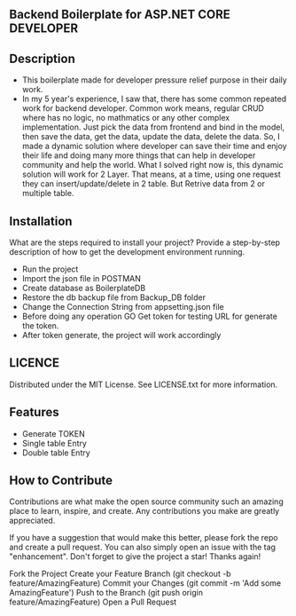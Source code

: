 ## Backend Boilerplate for ASP.NET CORE DEVELOPER

## Description

- This boilerplate made for developer pressure relief purpose in their daily work.
- In my 5 year's experience, I saw that, there has some common repeated work for backend developer. Common work means, regular CRUD where has no logic, no mathmatics or any other complex implementation. Just pick the data from frontend and bind in the model, then save the data, get the data, update the data, delete the data. So, I made a dynamic solution where developer can save their time and enjoy their life and doing many more things that can help in developer community and help the world. What I solved right now is, this dynamic solution will work for 2 Layer. That means, at a time, using one request they can insert/update/delete in 2 table. But Retrive data from 2 or multiple table.


## Installation

What are the steps required to install your project? Provide a step-by-step description of how to get the development environment running.

- Run the project
- Import the json file in POSTMAN
- Create database as BoilerplateDB
- Restore the db backup file from Backup_DB folder
- Change the Connection String from appsetting.json file
- Before doing any operation GO Get token for testing URL for generate the token. 
- After token generate, the project will work accordingly

## LICENCE

Distributed under the MIT License. See LICENSE.txt for more information.

## Features

- Generate TOKEN
- Single table Entry
- Double table Entry


## How to Contribute

Contributions are what make the open source community such an amazing place to learn, inspire, and create. Any contributions you make are greatly appreciated.

If you have a suggestion that would make this better, please fork the repo and create a pull request. You can also simply open an issue with the tag "enhancement". Don't forget to give the project a star! Thanks again!

Fork the Project
Create your Feature Branch (git checkout -b feature/AmazingFeature)
Commit your Changes (git commit -m 'Add some AmazingFeature')
Push to the Branch (git push origin feature/AmazingFeature)
Open a Pull Request


